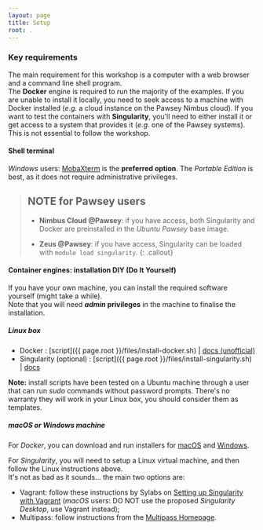 ```yaml
---
layout: page
title: Setup
root: .
---
```



### Key requirements

The main requirement for this workshop is a computer with a web browser and a command line shell program.  
The **Docker** engine is required to run the majority of the examples.  If you are unable to install it locally, you need to seek access to a machine with Docker installed (*e.g.* a cloud instance on the Pawsey Nimbus cloud).
If you want to test the containers with **Singularity**, you'll need to either install it or get access to a system that provides it (*e.g.* one of the Pawsey systems).  This is not essential to follow the workshop.


#### Shell terminal

*Windows* users: [MobaXterm](https://mobaxterm.mobatek.net/download-home-edition.html) is the **preferred option**.  The *Portable Edition* is best, as it does not require administrative privileges.  
<!--Other acceptable options would be [Visual Studio Code](https://code.visualstudio.com/) or PuTTY, but you will also need to install [Cygwin/X](https://x.cygwin.com) to run the example on X11 applications.  -->


> ## NOTE for Pawsey users
> 
> * **Nimbus Cloud @Pawsey**: if you have access, both Singularity and Docker are preinstalled in the *Ubuntu Pawsey* base image.
> <!-- Test: Ubuntu 18.04 VM with 2 cores, 6 GB RAM, 40 GB disk -->
> 
> * **Zeus @Pawsey**: if you have access, Singularity can be loaded with `module load singularity`. 
{: .callout}


#### Container engines: installation DIY (Do It Yourself)

If you have your own machine, you can install the required software yourself (might take a while).  
Note that you will need ***admin* privileges** in the machine to finalise the installation.

##### Linux box

- Docker : [script]({{ page.root }}/files/install-docker.sh) \| [docs (unofficial)](https://www.itzgeek.com/how-tos/linux/ubuntu-how-tos/how-to-install-docker-on-ubuntu-18-04-lts-bionic-beaver.html)
- Singularity (optional) : [script]({{ page.root }}/files/install-singularity.sh) \| [docs](https://sylabs.io/guides/3.5/user-guide/quick_start.html)

**Note:** install scripts have been tested on a Ubuntu machine through a user that can run *sudo* commands without password prompts. There's no warranty they will work in your Linux box, you should consider them as templates.

##### macOS or Windows machine

For *Docker*, you can download and run installers for [macOS](https://hub.docker.com/editions/community/docker-ce-desktop-mac/) and [Windows](https://hub.docker.com/editions/community/docker-ce-desktop-windows/).

For *Singularity*, you will need to setup a Linux virtual machine, and then follow the Linux instructions above.  
It's not as bad as it sounds... the main two options are:
  - Vagrant: follow these instructions by Sylabs on [Setting up Singularity with Vagrant](https://sylabs.io/guides/3.5/admin-guide/installation.html#installation-on-windows-or-mac) (*macOS* users: DO NOT use the proposed *Singularity Desktop*, use Vagrant instead);
  - Multipass: follow instructions from the [Multipass Homepage](https://multipass.run).
